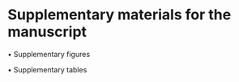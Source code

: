 # Supplementary materials for the manuscript

  • Supplementary figures
  
  • Supplementary tables

